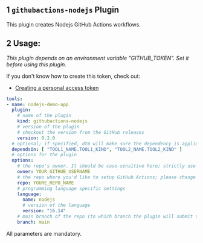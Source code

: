 ## 1 `githubactions-nodejs` Plugin

This plugin creates Nodejs GitHub Actions workflows.

## 2 Usage:

_This plugin depends on an environment variable "GITHUB_TOKEN". Set it before using this plugin._

If you don't know how to create this token, check out:
- [Creating a personal access token](https://docs.github.com/en/authentication/keeping-your-account-and-data-secure/creating-a-personal-access-token)

```yaml
tools:
- name: nodejs-demo-app
  plugin:
    # name of the plugin
    kind: githubactions-nodejs
    # version of the plugin
    # checkout the version from the GitHub releases
    version: 0.2.0
  # optional; if specified, dtm will make sure the dependency is applied first before handling this tool.
  dependsOn: [ "TOOL1_NAME.TOOL1_KIND", "TOOL2_NAME.TOOL2_KIND" ]
  # options for the plugin
  options:
    # the repo's owner. It should be case-sensitive here; strictly use your GitHub user name; please change the value below.
    owner: YOUR_GITHUB_USERNAME
    # the repo where you'd like to setup GitHub Actions; please change the value below to an existing repo.
    repo: YOURE_REPO_NAME
    # programming language specific settings
    language:
      name: nodejs
      # version of the language
      version: "16.14"
    # main branch of the repo (to which branch the plugin will submit the workflows)
    branch: main
```

All parameters are mandatory.
